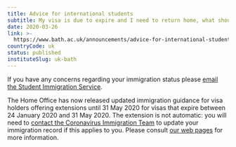 ```yaml
---
title: Advice for international students
subtitle: My visa is due to expire and I need to return home, what should I do?
date: 2020-03-26
link: >-
  https://www.bath.ac.uk/announcements/advice-for-international-students/
countryCode: uk
status: published
instituteSlug: uk-bath
---
```

If you have any concerns regarding your immigration status please [email the Student Immigration Service](mailto:studentimmigrationservice@bath.ac.uk).

The Home Office has now released updated immigration guidance for visa holders offering extensions until 31 May 2020 for visas that expire between 24 January 2020 and 31 May 2020. The extension is not automatic: you will need to [contact the Coronavirus Immigration Team](https://www.gov.uk/guidance/coronavirus-covid-19-advice-for-uk-visa-applicants-and-temporary-uk-residents) to update your immigration record if this applies to you. Please consult [our web pages](https://www.bath.ac.uk/guides/coronavirus-information-for-tier-4-visa-holders/) for more information.
